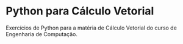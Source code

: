# Python para Cálculo Vetorial
Exercícios de Python para a matéria de Cálculo Vetorial do curso de Engenharia de Computação.
